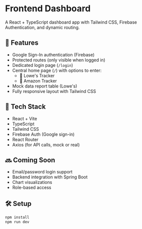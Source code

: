 # Frontend Dashboard

A React + TypeScript dashboard app with Tailwind CSS, Firebase Authentication, and dynamic routing.

## 🔑 Features

- Google Sign-In authentication (Firebase)
- Protected routes (only visible when logged in)
- Dedicated login page (`/login`)
- Central home page (`/`) with options to enter:
  - 🏬 Lowe's Tracker
  - 🛒 Amazon Tracker
- Mock data report table (Lowe's)
- Fully responsive layout with Tailwind CSS

## 📁 Tech Stack

- React + Vite
- TypeScript
- Tailwind CSS
- Firebase Auth (Google sign-in)
- React Router
- Axios (for API calls, mock or real)

## 🔜 Coming Soon

- Email/password login support
- Backend integration with Spring Boot
- Chart visualizations
- Role-based access

## 🛠️ Setup

```bash
npm install
npm run dev
